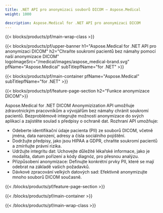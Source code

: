 ```yaml
---
title: .NET API pro anonymizaci souborů DICOM – Aspose.Medical
weight: 1000

description: Aspose.Medical for .NET API pro anonymizaci DICOM 
---
```


{{< blocks/products/pf/main-wrap-class >}}

{{< blocks/products/pf/upper-banner h1="Aspose.Medical for .NET API pro anonymizaci DICOM" h2="Chraňte soukromí pacientů bez námahy pomocí naší anonymizace DICOM" logoImageSrc="/medical/images/aspose_medical-brand.svg" pfName="Aspose.Medical" subTitlepfName="for .NET" >}}

{{< blocks/products/pf/main-container pfName="Aspose.Medical" subTitlepfName="for .NET" >}}

{{< blocks/products/pf/feature-page-section h2="Funkce anonymizace DICOM">}}

<p>Aspose.Medical for .NET DICOM Anonymizization API umožňuje zdravotnickým pracovníkům a vývojářům bez námahy chránit soukromí pacientů. Bezproblémově integrujte možnosti anonymizace do svých aplikací a zajistěte soulad s předpisy o ochraně dat. Rozhraní API umožňuje:</p>

<ul>
<li>Odeberte identifikační údaje pacienta (PII) ze souborů DICOM, včetně jména, data narození, adresy a čísla sociálního pojištění.</li>
<li>Dodržujte předpisy, jako jsou HIPAA a GDPR, chraňte soukromí pacientů a zmírňujte právní rizika.</li>
<li>Udržujte integritu dat: Uchovejte důležité lékařské informace, jako je modalita, datum pořízení a kódy diagnóz, pro přesnou analýzu.</li>
<li>Přizpůsobení anonymizace: Definujte konkrétní prvky PII, které se mají odebrat na základě vašich požadavků.</li>
<li>Dávkové zpracování velkých datových sad: Efektivně anonymizujte mnoho souborů DICOM současně.</li>
</ul>

{{< /blocks/products/pf/feature-page-section >}}

{{< /blocks/products/pf/main-container >}}

{{< /blocks/products/pf/main-wrap-class >}}